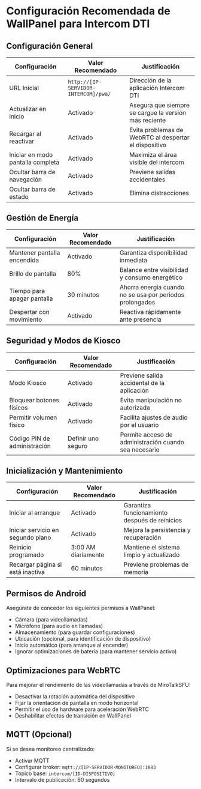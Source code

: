 # Configuración Recomendada de WallPanel para Intercom DTI

## Configuración General

| Configuración | Valor Recomendado | Justificación |
|---------------|-------------------|---------------|
| URL Inicial | `http://[IP-SERVIDOR-INTERCOM]/pwa/` | Dirección de la aplicación Intercom DTI |
| Actualizar en inicio | Activado | Asegura que siempre se cargue la versión más reciente |
| Recargar al reactivar | Activado | Evita problemas de WebRTC al despertar el dispositivo |
| Iniciar en modo pantalla completa | Activado | Maximiza el área visible del intercom |
| Ocultar barra de navegación | Activado | Previene salidas accidentales |
| Ocultar barra de estado | Activado | Elimina distracciones |

## Gestión de Energía

| Configuración | Valor Recomendado | Justificación |
|---------------|-------------------|---------------|
| Mantener pantalla encendida | Activado | Garantiza disponibilidad inmediata |
| Brillo de pantalla | 80% | Balance entre visibilidad y consumo energético |
| Tiempo para apagar pantalla | 30 minutos | Ahorra energía cuando no se usa por periodos prolongados |
| Despertar con movimiento | Activado | Reactiva rápidamente ante presencia |

## Seguridad y Modos de Kiosco

| Configuración | Valor Recomendado | Justificación |
|---------------|-------------------|---------------|
| Modo Kiosco | Activado | Previene salida accidental de la aplicación |
| Bloquear botones físicos | Activado | Evita manipulación no autorizada |
| Permitir volumen físico | Activado | Facilita ajustes de audio por el usuario |
| Código PIN de administración | Definir uno seguro | Permite acceso de administración cuando sea necesario |

## Inicialización y Mantenimiento

| Configuración | Valor Recomendado | Justificación |
|---------------|-------------------|---------------|
| Iniciar al arranque | Activado | Garantiza funcionamiento después de reinicios |
| Iniciar servicio en segundo plano | Activado | Mejora la persistencia y recuperación |
| Reinicio programado | 3:00 AM diariamente | Mantiene el sistema limpio y actualizado |
| Recargar página si está inactiva | 60 minutos | Previene problemas de memoria |

## Permisos de Android

Asegúrate de conceder los siguientes permisos a WallPanel:

- Cámara (para videollamadas)
- Micrófono (para audio en llamadas)
- Almacenamiento (para guardar configuraciones)
- Ubicación (opcional, para identificación de dispositivo)
- Inicio automático (para arranque al encender)
- Ignorar optimizaciones de batería (para mantener servicio activo)

## Optimizaciones para WebRTC

Para mejorar el rendimiento de las videollamadas a través de MiroTalkSFU:

- Desactivar la rotación automática del dispositivo
- Fijar la orientación de pantalla en modo horizontal
- Permitir el uso de hardware para aceleración WebRTC
- Deshabilitar efectos de transición en WallPanel

## MQTT (Opcional)

Si se desea monitoreo centralizado:

- Activar MQTT
- Configurar broker: `mqtt://[IP-SERVIDOR-MONITOREO]:1883`
- Tópico base: `intercom/[ID-DISPOSITIVO]`
- Intervalo de publicación: 60 segundos
